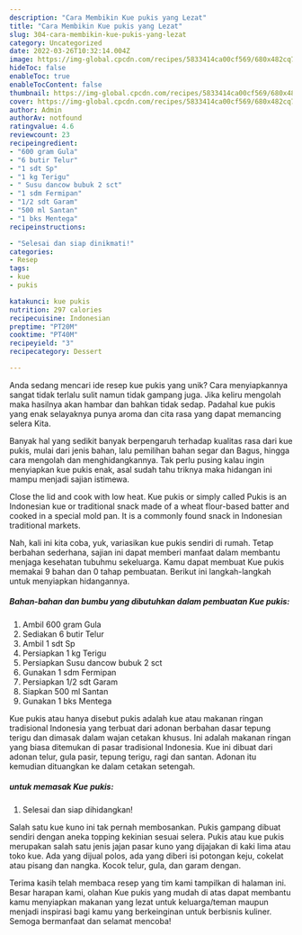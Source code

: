```yaml
---
description: "Cara Membikin Kue pukis yang Lezat"
title: "Cara Membikin Kue pukis yang Lezat"
slug: 304-cara-membikin-kue-pukis-yang-lezat
category: Uncategorized
date: 2022-03-26T10:32:14.004Z
image: https://img-global.cpcdn.com/recipes/5833414ca00cf569/680x482cq70/kue-pukis-foto-resep-utama.jpg
hideToc: false
enableToc: true
enableTocContent: false
thumbnail: https://img-global.cpcdn.com/recipes/5833414ca00cf569/680x482cq70/kue-pukis-foto-resep-utama.jpg
cover: https://img-global.cpcdn.com/recipes/5833414ca00cf569/680x482cq70/kue-pukis-foto-resep-utama.jpg
author: Admin
authorAv: notfound
ratingvalue: 4.6
reviewcount: 23
recipeingredient:
- "600 gram Gula"
- "6 butir Telur"
- "1 sdt Sp"
- "1 kg Terigu"
- " Susu dancow bubuk 2 sct"
- "1 sdm Fermipan"
- "1/2 sdt Garam"
- "500 ml Santan"
- "1 bks Mentega"
recipeinstructions:

- "Selesai dan siap dinikmati!"
categories:
- Resep
tags:
- kue
- pukis

katakunci: kue pukis 
nutrition: 297 calories
recipecuisine: Indonesian
preptime: "PT20M"
cooktime: "PT40M"
recipeyield: "3"
recipecategory: Dessert

---
```





Anda sedang mencari ide resep kue pukis yang unik? Cara menyiapkannya sangat tidak terlalu sulit namun tidak gampang juga. Jika keliru mengolah maka hasilnya akan hambar dan bahkan tidak sedap. Padahal kue pukis yang enak selayaknya punya aroma dan cita rasa yang dapat memancing selera Kita.





Banyak hal yang sedikit banyak berpengaruh terhadap kualitas rasa dari kue pukis, mulai dari jenis bahan, lalu pemilihan bahan segar dan Bagus, hingga cara mengolah dan menghidangkannya. Tak perlu pusing kalau ingin menyiapkan kue pukis enak,      asal sudah tahu triknya maka hidangan ini mampu menjadi sajian istimewa.














Close the lid and cook with low heat. Kue pukis or simply called Pukis is an Indonesian kue or traditional snack made of a wheat flour-based batter and cooked in a special mold pan. It is a commonly found snack in Indonesian traditional markets.






Nah, kali ini kita coba, yuk, variasikan kue pukis sendiri di rumah. Tetap berbahan sederhana, sajian ini dapat memberi manfaat dalam membantu menjaga kesehatan tubuhmu sekeluarga. Kamu dapat membuat Kue pukis memakai 9 bahan dan 0 tahap pembuatan. Berikut ini langkah-langkah untuk menyiapkan hidangannya.

<!--inarticleads1-->

##### Bahan-bahan dan bumbu yang dibutuhkan dalam pembuatan Kue pukis:

1. Ambil 600 gram Gula
1. Sediakan 6 butir Telur
1. Ambil 1 sdt Sp
1. Persiapkan 1 kg Terigu
1. Persiapkan  Susu dancow bubuk 2 sct
1. Gunakan 1 sdm Fermipan
1. Persiapkan 1/2 sdt Garam
1. Siapkan 500 ml Santan
1. Gunakan 1 bks Mentega


Kue pukis atau hanya disebut pukis adalah kue atau makanan ringan tradisional Indonesia yang terbuat dari adonan berbahan dasar tepung terigu dan dimasak dalam wajan cetakan khusus. Ini adalah makanan ringan yang biasa ditemukan di pasar tradisional Indonesia. Kue ini dibuat dari adonan telur, gula pasir, tepung terigu, ragi dan santan. Adonan itu kemudian dituangkan ke dalam cetakan setengah. 

<!--inarticleads2-->

#####  untuk memasak Kue pukis:


1. Selesai dan siap dihidangkan!

Salah satu kue kuno ini tak pernah membosankan. Pukis gampang dibuat sendiri dengan aneka topping kekinian sesuai selera. Pukis atau kue pukis merupakan salah satu jenis jajan pasar kuno yang dijajakan di kaki lima atau toko kue. Ada yang dijual polos, ada yang diberi isi potongan keju, cokelat atau pisang dan nangka. Kocok telur, gula, dan garam dengan. 

Terima kasih telah membaca resep yang tim kami tampilkan di halaman ini. Besar harapan kami, olahan Kue pukis yang mudah di atas dapat membantu kamu menyiapkan makanan yang lezat untuk keluarga/teman maupun menjadi inspirasi bagi kamu yang berkeinginan untuk berbisnis kuliner. Semoga bermanfaat dan selamat mencoba!
